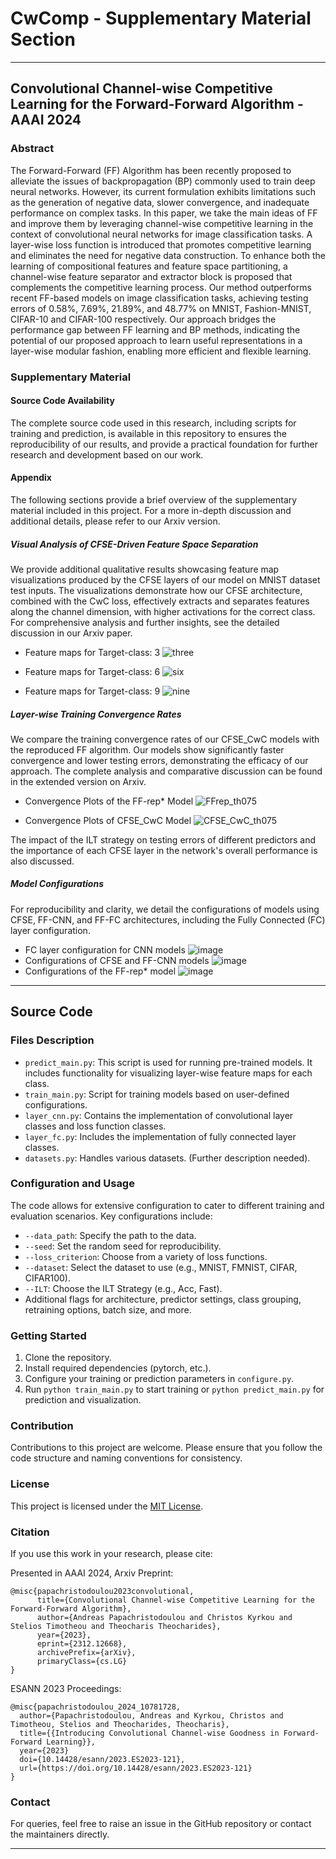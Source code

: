 # CwComp - Supplementary Material Section
---

## Convolutional Channel-wise Competitive Learning for the Forward-Forward Algorithm - AAAI 2024

### Abstract
The Forward-Forward (FF) Algorithm has been recently proposed to alleviate the issues of backpropagation (BP) commonly used to train deep neural networks. However, its current formulation exhibits limitations such as the generation of negative data, slower convergence, and inadequate performance on complex tasks. In this paper, we take the main ideas of FF and improve them by leveraging channel-wise competitive learning in the context of convolutional neural networks for image classification tasks. A layer-wise loss function is introduced that promotes competitive learning and eliminates the need for negative data construction. To enhance both the learning of compositional features and feature space partitioning, a channel-wise feature separator and extractor block is proposed that complements the competitive learning process. Our method outperforms recent FF-based models on image classification tasks, achieving testing errors of 0.58%, 7.69%, 21.89%, and 48.77% on MNIST, Fashion-MNIST, CIFAR-10 and CIFAR-100 respectively. Our approach bridges the performance gap between FF learning and BP methods, indicating the potential of our proposed approach to learn useful representations in a layer-wise modular fashion, enabling more efficient and flexible learning. 

### Supplementary Material

#### Source Code Availability
The complete source code used in this research, including scripts for training and prediction, is available in this repository to ensures the reproducibility of our results, and provide a practical foundation for further research and development based on our work.

#### Appendix
The following sections provide a brief overview of the supplementary material included in this project. For a more in-depth discussion and additional details, please refer to our Arxiv version.

##### Visual Analysis of CFSE-Driven Feature Space Separation
We provide additional qualitative results showcasing feature map visualizations produced by the CFSE layers of our model on MNIST dataset test inputs. The visualizations demonstrate how our CFSE architecture, combined with the CwC loss, effectively extracts and separates features along the channel dimension, with higher activations for the correct class. For comprehensive analysis and further insights, see the detailed discussion in our Arxiv paper.

- Feature maps for Target-class: 3 ![three](https://github.com/andreaspapac/CwComp/assets/154099956/937dbb19-f04d-4e52-99d0-651aa63d80cb)

- Feature maps for Target-class: 6 ![six](https://github.com/andreaspapac/CwComp/assets/154099956/2c107cdf-0829-47cf-af6c-1999dc3e2814)

- Feature maps for Target-class: 9 ![nine](https://github.com/andreaspapac/CwComp/assets/154099956/c314111f-ead4-4f26-a406-f1c99097027b)

##### Layer-wise Training Convergence Rates
We compare the training convergence rates of our CFSE_CwC models with the reproduced FF algorithm. Our models show significantly faster convergence and lower testing errors, demonstrating the efficacy of our approach. The complete analysis and comparative discussion can be found in the extended version on Arxiv.

- Convergence Plots of the FF-rep* Model ![FFrep_th075](https://github.com/andreaspapac/CwComp/assets/154099956/17f01da9-fdd1-406f-90d5-42ee3017f76a)

- Convergence Plots of CFSE_CwC Model ![CFSE_CwC_th075](https://github.com/andreaspapac/CwComp/assets/154099956/18c40c1b-efd8-477e-805c-559d7dded852)

The impact of the ILT strategy on testing errors of different predictors and the importance of each CFSE layer in the network's overall performance is also discussed.

##### Model Configurations
For reproducibility and clarity, we detail the configurations of models using CFSE, FF-CNN, and FF-FC architectures, including the Fully Connected (FC) layer configuration.

- FC layer configuration for CNN models
  ![image](https://github.com/andreaspapac/CwComp/assets/154099956/eacb4746-c661-4914-9112-6ba3023a6711)
- Configurations of CFSE and FF-CNN models 
![image](https://github.com/andreaspapac/CwComp/assets/154099956/8fe1ef27-3594-4e27-9219-7def3508395e)
- Configurations of the FF-rep* model 
![image](https://github.com/andreaspapac/CwComp/assets/154099956/ca5de74e-69a3-4449-af2b-5690b5bdfba0)

---
## Source Code

### Files Description
- `predict_main.py`: This script is used for running pre-trained models. It includes functionality for visualizing layer-wise feature maps for each class.
- `train_main.py`: Script for training models based on user-defined configurations.
- `layer_cnn.py`: Contains the implementation of convolutional layer classes and loss function classes.
- `layer_fc.py`: Includes the implementation of fully connected layer classes.
- `datasets.py`: Handles various datasets. (Further description needed).

### Configuration and Usage
The code allows for extensive configuration to cater to different training and evaluation scenarios. Key configurations include:

- `--data_path`: Specify the path to the data.
- `--seed`: Set the random seed for reproducibility.
- `--loss_criterion`: Choose from a variety of loss functions.
- `--dataset`: Select the dataset to use (e.g., MNIST, FMNIST, CIFAR, CIFAR100).
- `--ILT`: Choose the ILT Strategy (e.g., Acc, Fast).
- Additional flags for architecture, predictor settings, class grouping, retraining options, batch size, and more.

### Getting Started
1. Clone the repository.
2. Install required dependencies (pytorch, etc.).
3. Configure your training or prediction parameters in `configure.py`.
4. Run `python train_main.py` to start training or `python predict_main.py` for prediction and visualization.

### Contribution
Contributions to this project are welcome. Please ensure that you follow the code structure and naming conventions for consistency.

### License
This project is licensed under the [MIT License](LICENSE.md).

### Citation
If you use this work in your research, please cite:

Presented in AAAI 2024, Arxiv Preprint:

```
@misc{papachristodoulou2023convolutional,
      title={Convolutional Channel-wise Competitive Learning for the Forward-Forward Algorithm}, 
      author={Andreas Papachristodoulou and Christos Kyrkou and Stelios Timotheou and Theocharis Theocharides},
      year={2023},
      eprint={2312.12668},
      archivePrefix={arXiv},
      primaryClass={cs.LG}
}
```

ESANN 2023 Proceedings:

```
@misc{papachristodoulou_2024_10781728,
  author={Papachristodoulou, Andreas and Kyrkou, Christos and Timotheou, Stelios and Theocharides, Theocharis},
  title={{Introducing Convolutional Channel-wise Goodness in Forward-Forward Learning}},
  year={2023}
  doi={10.14428/esann/2023.ES2023-121},
  url={https://doi.org/10.14428/esann/2023.ES2023-121}
}
```

### Contact
For queries, feel free to raise an issue in the GitHub repository or contact the maintainers directly.

---
